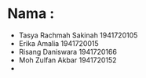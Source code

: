 # Nama :
- Tasya Rachmah Sakinah 1941720105
- Erika Amalia 1941720015
- Risang Daniswara 1941720166
- Moh Zulfan Akbar 1941720152
- 